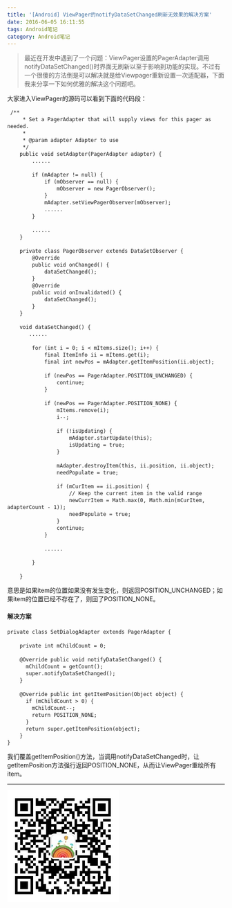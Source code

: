 ```yaml
---
title: '[Android] ViewPager的notifyDataSetChanged刷新无效果的解决方案'
date: 2016-06-05 16:11:55
tags: Android笔记
category: Android笔记
---
```

>最近在开发中遇到了一个问题：ViewPager设置的PagerAdapter调用notifyDataSetChanged()时界面无刷新以至于影响到功能的实现。不过有一个很傻的方法倒是可以解决就是给Viewpager重新设置一次适配器，下面我来分享一下如何优雅的解决这个问题吧。

大家进入ViewPager的源码可以看到下面的代码段：
```
 /**
     * Set a PagerAdapter that will supply views for this pager as needed.
     *
     * @param adapter Adapter to use
     */
    public void setAdapter(PagerAdapter adapter) {
        ......

        if (mAdapter != null) {
            if (mObserver == null) {
                mObserver = new PagerObserver();
            }
            mAdapter.setViewPagerObserver(mObserver);
            ......
        }

        ......
    }

    private class PagerObserver extends DataSetObserver {
        @Override
        public void onChanged() {
            dataSetChanged();
        }
        @Override
        public void onInvalidated() {
            dataSetChanged();
        }
    }

    void dataSetChanged() {
       ......

        for (int i = 0; i < mItems.size(); i++) {
            final ItemInfo ii = mItems.get(i);
            final int newPos = mAdapter.getItemPosition(ii.object);

            if (newPos == PagerAdapter.POSITION_UNCHANGED) {
                continue;
            }

            if (newPos == PagerAdapter.POSITION_NONE) {
                mItems.remove(i);
                i--;

                if (!isUpdating) {
                    mAdapter.startUpdate(this);
                    isUpdating = true;
                }

                mAdapter.destroyItem(this, ii.position, ii.object);
                needPopulate = true;

                if (mCurItem == ii.position) {
                    // Keep the current item in the valid range
                    newCurrItem = Math.max(0, Math.min(mCurItem, adapterCount - 1));
                    needPopulate = true;
                }
                continue;
            }

            ......

        }

    }
```
意思是如果item的位置如果没有发生变化，则返回POSITION_UNCHANGED；如果item的位置已经不存在了，则回了POSITION_NONE。
#### 解决方案
```
private class SetDialogAdapter extends PagerAdapter {

    private int mChildCount = 0;

    @Override public void notifyDataSetChanged() {
      mChildCount = getCount();
      super.notifyDataSetChanged();
    }

    @Override public int getItemPosition(Object object) {
      if (mChildCount > 0) {
        mChildCount--;
        return POSITION_NONE;
      }
      return super.getItemPosition(object);
    }
}
```
我们覆盖getItemPosition()方法，当调用notifyDataSetChanged时，让getItemPosition方法强行返回POSITION_NONE，从而让ViewPager重绘所有item。
***
![FullStackEngineer的公众号，更多分享](https://github.com/logan62334/ImageArchive/raw/master/weixin/weixin.jpg)

